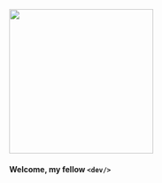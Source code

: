 
<img src="https://user-images.githubusercontent.com/42314281/109376649-0faf3180-7901-11eb-8844-ec279a662abc.gif" height="260"/>

#### Welcome, my fellow `<dev/>`

<!--
**rfchrtzkr/rfchrtzkr** is a ✨ _special_ ✨ repository because its `README.md` (this file) appears on your GitHub profile.

Here are some ideas to get you started:

- 🔭 I’m currently working on ...
- 🌱 I’m currently learning ...
- 👯 I’m looking to collaborate on ...
- 🤔 I’m looking for help with ...
- 💬 Ask me about ...
- 📫 How to reach me: ...
- 😄 Pronouns: ...
- ⚡ Fun fact: ...
-->

